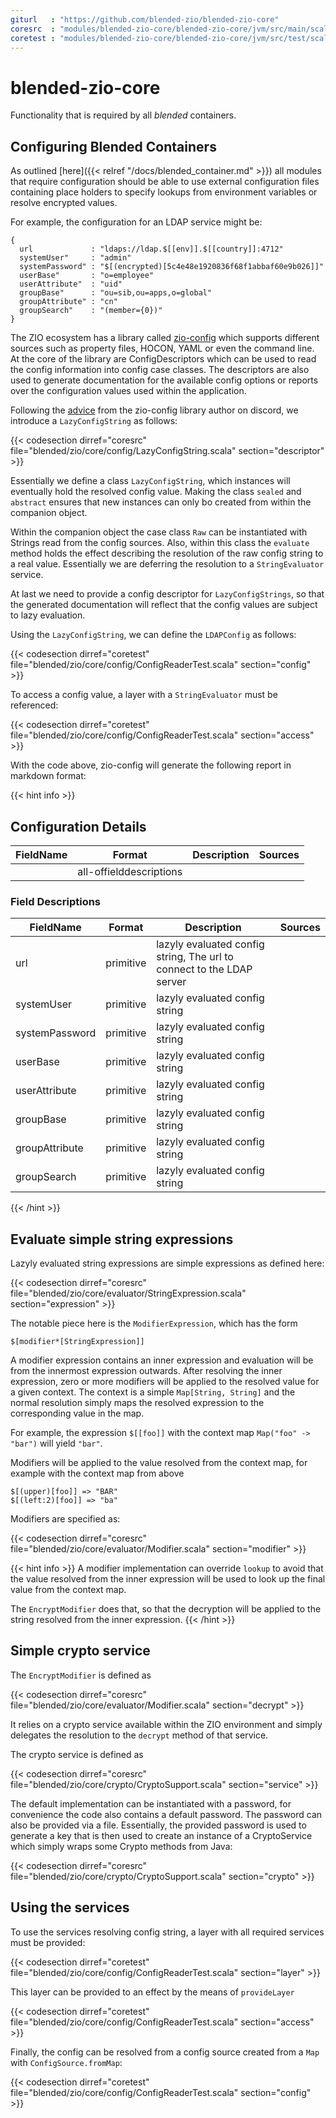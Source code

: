 ```yaml
---
giturl   : "https://github.com/blended-zio/blended-zio-core"
coresrc  : "modules/blended-zio-core/blended-zio-core/jvm/src/main/scala"
coretest : "modules/blended-zio-core/blended-zio-core/jvm/src/test/scala"
---
```

# blended-zio-core

Functionality that is required by all _blended_ containers.

## Configuring Blended Containers

As outlined [here]({{< relref "/docs/blended_container.md" >}}) all modules that require configuration should be able to use external configuration files containing place holders to specify lookups from environment variables or resolve encrypted values.

For example, the configuration for an LDAP service might be:

```
{
  url             : "ldaps://ldap.$[[env]].$[[country]]:4712"
  systemUser"     : "admin"
  systemPassword" : "$[(encrypted)[5c4e48e1920836f68f1abbaf60e9b026]]"
  userBase"       : "o=employee"
  userAttribute"  : "uid"
  groupBase"      : "ou=sib,ou=apps,o=global"
  groupAttribute" : "cn"
  groupSearch"    : "(member={0})"
}
```

The ZIO ecosystem has a library called [zio-config](https://zio.github.io/zio-config/) which supports different sources such as property files, HOCON, YAML or even the command line. At the core of the library are ConfigDescriptors which can be used to read the config information into config case classes. The descriptors are also used to generate documentation for the available config options or reports over the configuration values used within the application.

Following the [advice](https://discord.com/channels/629491597070827530/633028431000502273/767663251092930591) from the zio-config library author on discord, we introduce a `LazyConfigString` as follows:

{{< codesection dirref="coresrc" file="blended/zio/core/config/LazyConfigString.scala" section="descriptor" >}}

Essentially we define a class `LazyConfigString`, which instances will eventually hold the resolved config value. Making the class `sealed` and `abstract` ensures that new instances can only bo created from within the companion object.

Within the companion object the case class `Raw` can be instantiated with Strings read from the config sources. Also, within this class the `evaluate` method holds the effect describing the resolution of the raw config string to a real value. Essentially we are deferring the resolution to a `StringEvaluator` service.

At last we need to provide a config descriptor for `LazyConfigStrings`, so that the generated documentation will reflect that the config values are subject to lazy evaluation.

Using the `LazyConfigString`, we can define the `LDAPConfig` as follows:

{{< codesection dirref="coretest" file="blended/zio/core/config/ConfigReaderTest.scala" section="config" >}}

To access a config value, a layer with a `StringEvaluator` must be referenced:

{{< codesection dirref="coretest" file="blended/zio/core/config/ConfigReaderTest.scala" section="access" >}}

With the code above, zio-config will generate the following report in markdown format:

{{< hint info >}}
## Configuration Details

|FieldName|Format                     |Description|Sources|
|---      |---                        |---        |---    |
|         |all-offielddescriptions|           |       |

### Field Descriptions

|FieldName     |Format   |Description                                                          |Sources|
|---           |---      |---                                                                  |---    |
|url           |primitive|lazyly evaluated config string, The url to connect to the LDAP server|       |
|systemUser    |primitive|lazyly evaluated config string                                       |       |
|systemPassword|primitive|lazyly evaluated config string                                       |       |
|userBase      |primitive|lazyly evaluated config string                                       |       |
|userAttribute |primitive|lazyly evaluated config string                                       |       |
|groupBase     |primitive|lazyly evaluated config string                                       |       |
|groupAttribute|primitive|lazyly evaluated config string                                       |       |
|groupSearch   |primitive|lazyly evaluated config string                                       |       |
{{< /hint >}}

## Evaluate simple string expressions

Lazyly evaluated string expressions are simple expressions as defined here:

{{< codesection dirref="coresrc" file="blended/zio/core/evaluator/StringExpression.scala" section="expression" >}}

The notable piece here is the `ModifierExpression`, which has the form
```
$[modifier*[StringExpression]]
```

A modifier expression contains an inner expression and evaluation will be from the innermost expression outwards. After resolving the inner expression, zero or more modifiers will be applied to the resolved value for a given context. The context is a simple `Map[String, String]` and the normal resolution simply maps the resolved expression to the corresponding value in the map.

For example, the expression `$[[foo]]` with the context map `Map("foo" -> "bar")` will yield `"bar"`.

Modifiers will be applied to the value resolved from the context map, for example with the context map from above

```
$[(upper)[foo]] => "BAR"
$[(left:2)[foo]] => "ba"
```

Modifiers are specified as:

{{< codesection dirref="coresrc" file="blended/zio/core/evaluator/Modifier.scala" section="modifier" >}}

{{< hint info >}}
A modifier implementation can override `lookup` to avoid that the value resolved from the inner expression will be used to look up the final value from the context map.

The `EncryptModifier` does that, so that the decryption will be applied to the string resolved from the inner expression.
{{< /hint >}}

## Simple crypto service

The `EncryptModifier` is defined as

{{< codesection dirref="coresrc" file="blended/zio/core/evaluator/Modifier.scala" section="decrypt" >}}

It relies on a crypto service available within the ZIO environment and simply delegates the resolution to the `decrypt` method of that service.

The crypto service is defined as

{{< codesection dirref="coresrc" file="blended/zio/core/crypto/CryptoSupport.scala" section="service" >}}

The default implementation can be instantiated with a password, for convenience the code also contains a default password. The password can also be provided via a file. Essentially, the provided password is used to generate a key that is then used to create an instance of a CryptoService which simply wraps some Crypto methods from Java:

{{< codesection dirref="coresrc" file="blended/zio/core/crypto/CryptoSupport.scala" section="crypto" >}}

## Using the services

To use the services resolving config string, a layer with all required services must be provided:

{{< codesection dirref="coretest" file="blended/zio/core/config/ConfigReaderTest.scala" section="layer" >}}

This layer can be provided to an effect by the means of `provideLayer`

{{< codesection dirref="coretest" file="blended/zio/core/config/ConfigReaderTest.scala" section="access" >}}

Finally, the config can be resolved from a config source created from a `Map` with `ConfigSource.fromMap`:

{{< codesection dirref="coretest" file="blended/zio/core/config/ConfigReaderTest.scala" section="config" >}}
